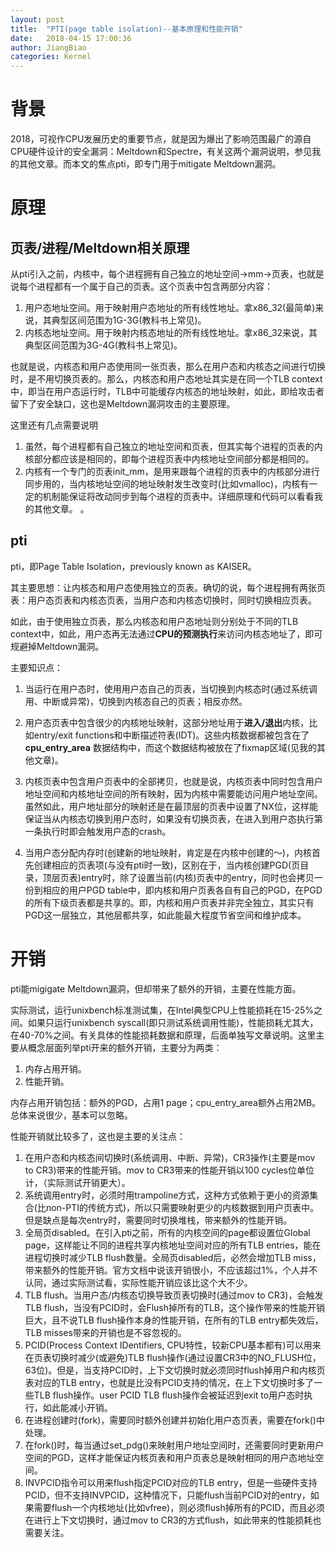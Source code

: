 ```yaml
---
layout: post
title:  "PTI(page table isolation)--基本原理和性能开销"
date:   2018-04-15 17:00:36
author: JiangBiao
categories: Kernel
---
```


#  背景

2018，可视作CPU发展历史的重要节点，就是因为爆出了影响范围最广的源自CPU硬件设计的安全漏洞：Meltdown和Spectre，有关这两个漏洞说明，参见我的其他文章。而本文的焦点pti，即专门用于mitigate Meltdown漏洞。

# 原理

## 页表/进程/Meltdown相关原理

从pti引入之前，内核中，每个进程拥有自己独立的地址空间->mm->页表，也就是说每个进程都有一个属于自己的页表。这个页表中包含两部分内容：

1. 用户态地址空间。用于映射用户态地址的所有线性地址。拿x86_32(最简单)来说，其典型区间范围为1G-3G(教科书上常见)。
2. 内核态地址空间。用于映射内核态地址的所有线性地址。拿x86_32来说，其典型区间范围为3G-4G(教科书上常见)。

也就是说，内核态和用户态使用同一张页表，那么在用户态和内核态之间进行切换时，是不用切换页表的。那么，内核态和用户态地址其实是在同一个TLB context中，即当在用户态运行时，TLB中可能缓存内核态的地址映射，如此，即给攻击者留下了安全缺口，这也是Meltdown漏洞攻击的主要原理。

这里还有几点需要说明

1. 虽然，每个进程都有自己独立的地址空间和页表，但其实每个进程的页表的内核部分都应该是相同的，即每个进程页表中内核地址空间部分都是相同的。
2. 内核有一个专门的页表init_mm，是用来跟每个进程的页表中的内核部分进行同步用的，当内核地址空间的地址映射发生改变时(比如vmalloc)，内核有一定的机制能保证将改动同步到每个进程的页表中。详细原理和代码可以看看我的其他文章。
。
## pti

pti，即Page Table Isolation，previously known as KAISER。

其主要思想：让内核态和用户态使用独立的页表。确切的说，每个进程拥有两张页表：用户态页表和内核态页表，当用户态和内核态切换时，同时切换相应页表。

如此，由于使用独立页表，那么内核态和用户态地址则分别处于不同的TLB context中，如此，用户态再无法通过**CPU的预测执行**来访问内核态地址了，即可规避掉Meltdown漏洞。

主要知识点：

1. 当运行在用户态时，使用用户态自己的页表，当切换到内核态时(通过系统调用、中断或异常)，切换到内核态自己的页表；相反亦然。

2. 用户态页表中包含很少的内核地址映射，这部分地址用于**进入/退出**内核，比如entry/exit functions和中断描述符表(IDT)。这些内核数据都被包含在了 **cpu_entry_area** 数据结构中，而这个数据结构被放在了fixmap区域(见我的其他文章)。

3. 内核页表中包含用户页表中的全部拷贝，也就是说，内核页表中同时包含用户地址空间和内核地址空间的所有映射，因为内核中需要能访问用户地址空间。虽然如此，用户地址部分的映射还是在最顶层的页表中设置了NX位，这样能保证当从内核态切换到用户态时，如果没有切换页表，在进入到用户态执行第一条执行时即会触发用户态的crash。

4. 当用户态分配内存时(创建新的地址映射，肯定是在内核中创建的～)，内核首先创建相应的页表项(与没有pti时一致)，区别在于，当内核创建PGD(页目录，顶层页表)entry时，除了设置当前(内核)页表中的entry，同时也会拷贝一份到相应的用户PGD table中，即内核和用户页表各自有自己的PGD，在PGD的所有下级页表都是共享的。即，内核和用户页表并非完全独立，其实只有PGD这一层独立，其他层都共享，如此能最大程度节省空间和维护成本。

# 开销

pti能migigate Meltdown漏洞，但却带来了额外的开销，主要在性能方面。

实际测试，运行unixbench标准测试集，在Intel典型CPU上性能损耗在15-25%之间。如果只运行unixbench syscall(即只测试系统调用性能)，性能损耗尤其大，在40-70%之间。有关具体的性能损耗数据和原理，后面单独写文章说明。这里主要从概念层面列举pti开来的额外开销，主要分为两类：

1. 内存占用开销。
2. 性能开销。

内存占用开销包括：额外的PGD，占用1 page；cpu_entry_area额外占用2MB。总体来说很少，基本可以忽略。

性能开销就比较多了，这也是主要的关注点：

1. 在用户态和内核态间切换时(系统调用、中断、异常)，CR3操作(主要是mov to CR3)带来的性能开销。mov to CR3带来的性能开销以100 cycles位单位计，（实际测试开销更大）。
2. 系统调用entry时，必须时用trampoline方式，这种方式依赖于更小的资源集合(比non-PTI的传统方式)，所以只需要映射更少的内核数据到用户页表中。但是缺点是每次entry时，需要同时切换堆栈，带来额外的性能开销。
3. 全局页disabled。在引入pti之前，所有的内核空间的page都设置位Global page，这样能让不同的进程共享内核地址空间对应的所有TLB entries，能在进程切换时减少TLB flush数量。全局页disabled后，必然会增加TLB miss，带来额外的性能开销。官方文档中说该开销很小，不应该超过1%，个人并不认同，通过实际测试看，实际性能开销应该比这个大不少。
4. TLB flush。当用户态/内核态切换导致页表切换时(通过mov to CR3)，会触发TLB flush，当没有PCID时，会Flush掉所有的TLB，这个操作带来的性能开销巨大，且不说TLB flush操作本身的性能开销，在所有的TLB entry都失效后，TLB misses带来的开销也是不容忽视的。
5. PCID(Process Context IDentifiers, CPU特性，较新CPU基本都有)可以用来在页表切换时减少(或避免)TLB flush操作(通过设置CR3中的NO_FLUSH位，63位)。但是，当支持PCID时，上下文切换时就必须同时flush掉用户和内核页表对应的TLB entry，也就是比没有PCID支持的情况，在上下文切换时多了一些TLB flush操作。user PCID TLB flush操作会被延迟到exit to用户态时执行，如此能减小开销。
6. 在进程创建时(fork)，需要同时额外创建并初始化用户态页表，需要在fork()中处理。
7. 在fork()时，每当通过set_pdg()来映射用户地址空间时，还需要同时更新用户空间的PGD，这样才能保证内核页表和用户页表总是映射相同的用户态地址空间。
8. INVPCID指令可以用来flush指定PCID对应的TLB entry，但是一些硬件支持PCID，但不支持INVPCID，这种情况下，只能flush当前PCID对的entry，如果需要flush一个内核地址(比如vfree)，则必须flush掉所有的PCID，而且必须在进行上下文切换时，通过mov to CR3的方式flush，如此带来的性能损耗也需要关注。